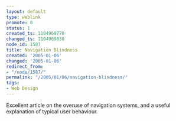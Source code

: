 ```yaml
---
layout: default
type: weblink
promote: 0
status: 1
created_ts: 1104969770
changed_ts: 1104969830
node_id: 1587
title: Navigation Blindness
created: '2005-01-06'
changed: '2005-01-06'
redirect_from:
- "/node/1587/"
permalink: "/2005/01/06/navigation-blindness/"
tags:
- Web Design
---
```

Excellent article on the overuse of navigation systems, and a useful explanation of typical user behaviour.
